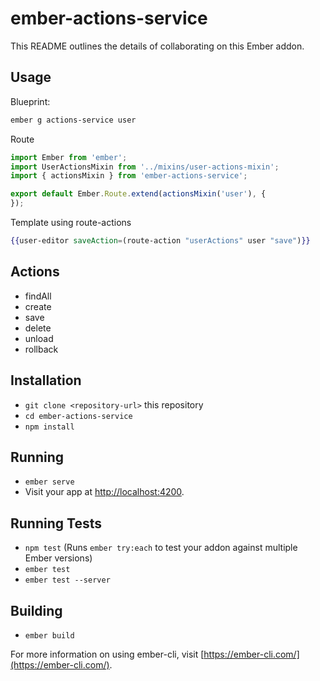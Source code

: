 # ember-actions-service

This README outlines the details of collaborating on this Ember addon.

## Usage

Blueprint:

```bash
ember g actions-service user
```

Route

```js
import Ember from 'ember';
import UserActionsMixin from '../mixins/user-actions-mixin';
import { actionsMixin } from 'ember-actions-service';

export default Ember.Route.extend(actionsMixin('user'), {
});
```

Template using route-actions

```hbs
{{user-editor saveAction=(route-action "userActions" user "save")}}
```

## Actions

* findAll
* create
* save
* delete
* unload
* rollback

## Installation

* `git clone <repository-url>` this repository
* `cd ember-actions-service`
* `npm install`

## Running

* `ember serve`
* Visit your app at [http://localhost:4200](http://localhost:4200).

## Running Tests

* `npm test` (Runs `ember try:each` to test your addon against multiple Ember versions)
* `ember test`
* `ember test --server`

## Building

* `ember build`

For more information on using ember-cli, visit [https://ember-cli.com/](https://ember-cli.com/).
